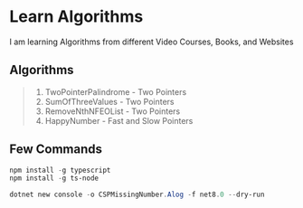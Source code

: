 # Learn Algorithms

I am learning Algorithms from different Video Courses, Books, and Websites

## Algorithms

> 1. TwoPointerPalindrome - Two Pointers
> 1. SumOfThreeValues - Two Pointers
> 1. RemoveNthNFEOList - Two Pointers
> 1. HappyNumber - Fast and Slow Pointers

## Few Commands

```powershell
npm install -g typescript
npm install -g ts-node

dotnet new console -o CSPMissingNumber.Alog -f net8.0 --dry-run
```
